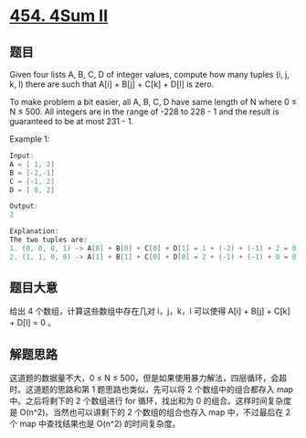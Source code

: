 # [454. 4Sum II](https://leetcode.com/problems/4sum-ii/)

## 题目

Given four lists A, B, C, D of integer values, compute how many tuples (i, j, k, l) there are such that A[i] + B[j] + C[k] + D[l] is zero.

To make problem a bit easier, all A, B, C, D have same length of N where 0 ≤ N ≤ 500. All integers are in the range of -228 to 228 - 1 and the result is guaranteed to be at most 231 - 1.

Example 1:

```c
Input:
A = [ 1, 2]
B = [-2,-1]
C = [-1, 2]
D = [ 0, 2]

Output:
2

Explanation:
The two tuples are:
1. (0, 0, 0, 1) -> A[0] + B[0] + C[0] + D[1] = 1 + (-2) + (-1) + 2 = 0
2. (1, 1, 0, 0) -> A[1] + B[1] + C[0] + D[0] = 2 + (-1) + (-1) + 0 = 0
```


## 题目大意

给出 4 个数组，计算这些数组中存在几对 i，j，k，l 可以使得 A[i] + B[j] + C[k] + D[l] = 0 。

## 解题思路

这道题的数据量不大，0 ≤ N ≤ 500，但是如果使用暴力解法，四层循环，会超时。这道题的思路和第 1 题思路也类似，先可以将 2 个数组中的组合都存入 map 中。之后将剩下的 2 个数组进行 for 循环，找出和为 0 的组合。这样时间复杂度是 O(n^2)。当然也可以讲剩下的 2 个数组的组合也存入 map 中，不过最后在 2 个 map 中查找结果也是 O(n^2) 的时间复杂度。



